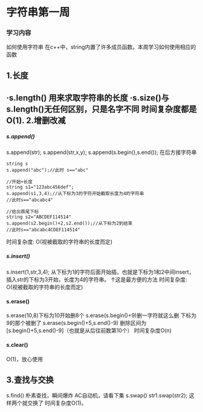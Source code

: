 # 字符串第一周
### 学习内容

如何使用字符串
在c++中，string内置了许多成员函数。本周学习如何使用相应的函数

1.长度
---

·s.length() 用来求取字符串的长度
·s.size()与s.length()无任何区别，只是名字不同
时间复杂度都是O(1).
2.增删改减
---

#####  s.append()
s.append(str);
s.append(str,x,y);
s.append(s.begin(),s.end());
在后方接字符串

    string s
    s.append("abc");//此时 s=="abc"
    
    //开始+长度
    string s1="123abc456def";
    s.append(s1,3,4);//从下标为3的字符开始截取长度为4的字符串
    //此时s=="abcabc4"
    
    //给出首尾下标
    string s2="ABCDEF114514"
    s.append(s2.begin()+2,s2.end());//从下标为2到结束
    //此时s=="abcabc4CDEF114514"
    

时间复杂度: O(视被截取的字符串的长度而定)

##### s.insert()
s.insert(1,str,3,4);
从下标为1的字符后面开始插，也就是下标为1和2中间insert，插入str的下标为3开始，长度为4的字符串。
↑这是最方便的方法
时间复杂度: O(视被截取的字符串的长度而定)

#### s.erase()
s.erase(10,8)下标为10开始删8个
s.erase(s.begin()+9)删一字符就这么删 下标为9的那个被删了
s.erase(s.begin()+5,s.end()-9)
删除区间为[s.begin()+5,s.end()-9]（也就是从后往前数第10个）
时间复杂度O(n)


#### s.clear()
O(1)，放心使用

3.查找与交换
---
s.find()
朴素查找，瞬间爆炸
AC自动机，请看下集
s.swap()
str1.swap(str2);
这样两个就交换了
时间复杂度O(1)。